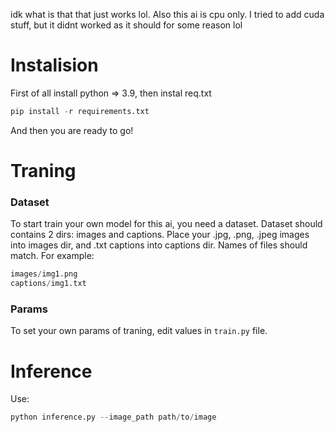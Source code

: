 idk what is that that just works lol.
Also this ai is cpu only. I tried to add cuda stuff, but it didnt worked as it should for some reason lol
# Instalision 
First of all install python => 3.9, then instal req.txt
```python
pip install -r requirements.txt
```
And then you are ready to go!

# Traning
### Dataset
To start train your own model for this ai, you need a dataset. Dataset should contains 2 dirs: images and captions.
Place your .jpg, .png, .jpeg images into images dir, and .txt captions into captions dir.
Names of files should match. For example:

```python
images/img1.png
captions/img1.txt
```
### Params
To set your own params of traning, edit values in ```train.py``` file.

# Inference
Use:
```python
python inference.py --image_path path/to/image
```
